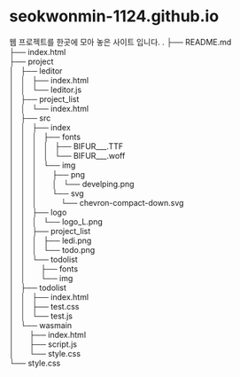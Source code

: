 # seokwonmin-1124.github.io
웹 프로젝트를 한곳에 모아 놓은 사이트 입니다.
.
├──&nbsp;README.md<br>
├──&nbsp;index.html<br>
├──&nbsp;project<br>
│&nbsp;&nbsp;&nbsp;├──&nbsp;leditor<br>
│&nbsp;&nbsp;&nbsp;│&nbsp;&nbsp;&nbsp;├──&nbsp;index.html<br>
│&nbsp;&nbsp;&nbsp;│&nbsp;&nbsp;&nbsp;└──&nbsp;leditor.js<br>
│&nbsp;&nbsp;&nbsp;├──&nbsp;project_list<br>
│&nbsp;&nbsp;&nbsp;│&nbsp;&nbsp;&nbsp;└──&nbsp;index.html<br>
│&nbsp;&nbsp;&nbsp;├──&nbsp;src<br>
│&nbsp;&nbsp;&nbsp;│&nbsp;&nbsp;&nbsp;├──&nbsp;index<br>
│&nbsp;&nbsp;&nbsp;│&nbsp;&nbsp;&nbsp;│&nbsp;&nbsp;&nbsp;├──&nbsp;fonts<br>
│&nbsp;&nbsp;&nbsp;│&nbsp;&nbsp;&nbsp;│&nbsp;&nbsp;&nbsp;│&nbsp;&nbsp;&nbsp;├──&nbsp;BIFUR___.TTF<br>
│&nbsp;&nbsp;&nbsp;│&nbsp;&nbsp;&nbsp;│&nbsp;&nbsp;&nbsp;│&nbsp;&nbsp;&nbsp;└──&nbsp;BIFUR___.woff<br>
│&nbsp;&nbsp;&nbsp;│&nbsp;&nbsp;&nbsp;│&nbsp;&nbsp;&nbsp;└──&nbsp;img<br>
│&nbsp;&nbsp;&nbsp;│&nbsp;&nbsp;&nbsp;│&nbsp;&nbsp;&nbsp;&nbsp;&nbsp;&nbsp;&nbsp;├──&nbsp;png<br>
│&nbsp;&nbsp;&nbsp;│&nbsp;&nbsp;&nbsp;│&nbsp;&nbsp;&nbsp;&nbsp;&nbsp;&nbsp;&nbsp;│&nbsp;&nbsp;&nbsp;└──&nbsp;develping.png<br>
│&nbsp;&nbsp;&nbsp;│&nbsp;&nbsp;&nbsp;│&nbsp;&nbsp;&nbsp;&nbsp;&nbsp;&nbsp;&nbsp;└──&nbsp;svg<br>
│&nbsp;&nbsp;&nbsp;│&nbsp;&nbsp;&nbsp;│&nbsp;&nbsp;&nbsp;&nbsp;&nbsp;&nbsp;&nbsp;&nbsp;&nbsp;&nbsp;&nbsp;└──&nbsp;chevron-compact-down.svg<br>
│&nbsp;&nbsp;&nbsp;│&nbsp;&nbsp;&nbsp;├──&nbsp;logo<br>
│&nbsp;&nbsp;&nbsp;│&nbsp;&nbsp;&nbsp;│&nbsp;&nbsp;&nbsp;└──&nbsp;logo_L.png<br>
│&nbsp;&nbsp;&nbsp;│&nbsp;&nbsp;&nbsp;├──&nbsp;project_list<br>
│&nbsp;&nbsp;&nbsp;│&nbsp;&nbsp;&nbsp;│&nbsp;&nbsp;&nbsp;├──&nbsp;ledi.png<br>
│&nbsp;&nbsp;&nbsp;│&nbsp;&nbsp;&nbsp;│&nbsp;&nbsp;&nbsp;└──&nbsp;todo.png<br>
│&nbsp;&nbsp;&nbsp;│&nbsp;&nbsp;&nbsp;└──&nbsp;todolist<br>
│&nbsp;&nbsp;&nbsp;│&nbsp;&nbsp;&nbsp;&nbsp;&nbsp;&nbsp;&nbsp;├──&nbsp;fonts<br>
│&nbsp;&nbsp;&nbsp;│&nbsp;&nbsp;&nbsp;&nbsp;&nbsp;&nbsp;&nbsp;└──&nbsp;img<br>
│&nbsp;&nbsp;&nbsp;├──&nbsp;todolist<br>
│&nbsp;&nbsp;&nbsp;│&nbsp;&nbsp;&nbsp;├──&nbsp;index.html<br>
│&nbsp;&nbsp;&nbsp;│&nbsp;&nbsp;&nbsp;├──&nbsp;test.css<br>
│&nbsp;&nbsp;&nbsp;│&nbsp;&nbsp;&nbsp;└──&nbsp;test.js<br>
│&nbsp;&nbsp;&nbsp;└──&nbsp;wasmain<br>
│&nbsp;&nbsp;&nbsp;&nbsp;&nbsp;&nbsp;&nbsp;├──&nbsp;index.html<br>
│&nbsp;&nbsp;&nbsp;&nbsp;&nbsp;&nbsp;&nbsp;├──&nbsp;script.js<br>
│&nbsp;&nbsp;&nbsp;&nbsp;&nbsp;&nbsp;&nbsp;└──&nbsp;style.css<br>
└──&nbsp;style.css<br>

